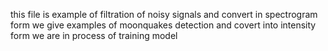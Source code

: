 this file is example of filtration of noisy signals and convert in spectrogram form 
we give examples of moonquakes detection and covert into intensity form
we are in process of training model

